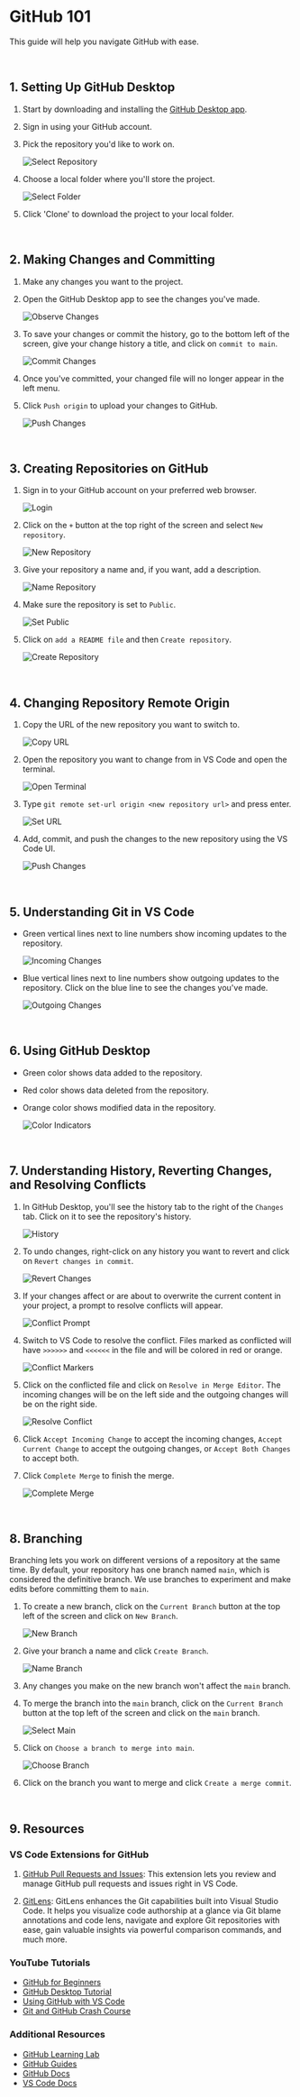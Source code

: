 # GitHub 101

This guide will help you navigate GitHub with ease.

<br>

## 1. Setting Up GitHub Desktop

1. Start by downloading and installing the [GitHub Desktop app](https://desktop.github.com/).
2. Sign in using your GitHub account.
3. Pick the repository you'd like to work on.

    ![Select Repository](resources/image_2023-07-27_22-06-51.png)

4. Choose a local folder where you'll store the project.

    ![Select Folder](resources/image_2023-07-27_22-06-54.png)

5. Click 'Clone' to download the project to your local folder.

<br>

## 2. Making Changes and Committing

1. Make any changes you want to the project.
2. Open the GitHub Desktop app to see the changes you've made.

    ![Observe Changes](resources/image_2023-07-27_22-21-52.png)

3. To save your changes or commit the history, go to the bottom left of the screen, give your change history a title, and click on `commit to main`.

    ![Commit Changes](resources/image_2023-07-27_22-29-22.png)

4. Once you've committed, your changed file will no longer appear in the left menu.
5. Click `Push origin` to upload your changes to GitHub.

    ![Push Changes](resources/image_2023-07-27_22-30-59.png)

<br>

## 3. Creating Repositories on GitHub

1. Sign in to your GitHub account on your preferred web browser.

    ![Login](resources/1.png)

2. Click on the `+` button at the top right of the screen and select `New repository`.

    ![New Repository](resources/2.5.png)

3. Give your repository a name and, if you want, add a description.

    ![Name Repository](resources/4.png)

4. Make sure the repository is set to `Public`.

    ![Set Public](resources/5.png)

5. Click on `add a README file` and then `Create repository`.

    ![Create Repository](resources/6.png)

<br>

## 4. Changing Repository Remote Origin

1. Copy the URL of the new repository you want to switch to.

    ![Copy URL](resources/8.png)

2. Open the repository you want to change from in VS Code and open the terminal.

    ![Open Terminal](resources/9.png)

3. Type `git remote set-url origin <new repository url>` and press enter.

    ![Set URL](resources/10.png)

4. Add, commit, and push the changes to the new repository using the VS Code UI.

    ![Push Changes](resources/11.png)

<br>

## 5. Understanding Git in VS Code

- Green vertical lines next to line numbers show incoming updates to the repository.

    ![Incoming Changes](resources/image_2023-07-27_22-35-04.png)

- Blue vertical lines next to line numbers show outgoing updates to the repository. Click on the blue line to see the changes you've made.

    ![Outgoing Changes](resources/image_2023-07-27_23-09-10.png)

<br>

## 6. Using GitHub Desktop

- Green color shows data added to the repository.
- Red color shows data deleted from the repository.
- Orange color shows modified data in the repository.

    ![Color Indicators](resources/image_2023-07-27_23-18-22.png)

<br>

## 7. Understanding History, Reverting Changes, and Resolving Conflicts

1. In GitHub Desktop, you'll see the history tab to the right of the `Changes` tab. Click on it to see the repository's history.

    ![History](resources/image_2023-07-27_23-25-48.png)

2. To undo changes, right-click on any history you want to revert and click on `Revert changes in commit`.

    ![Revert Changes](resources/image_2023-07-27_23-32-01.png)

3. If your changes affect or are about to overwrite the current content in your project, a prompt to resolve conflicts will appear.

    ![Conflict Prompt](resources/image_2023-07-28_08-26-24.png)

4. Switch to VS Code to resolve the conflict. Files marked as conflicted will have `>>>>>>` and `<<<<<<` in the file and will be colored in red or orange.

    ![Conflict Markers](resources/image_2023-07-28_08-26-31.png)

5. Click on the conflicted file and click on `Resolve in Merge Editor`. The incoming changes will be on the left side and the outgoing changes will be on the right side.

    ![Resolve Conflict](resources/image_2023-07-28_08-29-11.png)

6. Click `Accept Incoming Change` to accept the incoming changes, `Accept Current Change` to accept the outgoing changes, or `Accept Both Changes` to accept both.

7. Click `Complete Merge` to finish the merge.

    ![Complete Merge](resources/image_2023-07-28_08-33-51.png)

<br>

## 8. Branching

Branching lets you work on different versions of a repository at the same time. By default, your repository has one branch named `main`, which is considered the definitive branch. We use branches to experiment and make edits before committing them to `main`.

1. To create a new branch, click on the `Current Branch` button at the top left of the screen and click on `New Branch`.

    ![New Branch](resources/image_2023-07-28_08-47-02.png)

2. Give your branch a name and click `Create Branch`.

    ![Name Branch](resources/image_2023-07-28_08-48-14.png)

3. Any changes you make on the new branch won't affect the `main` branch.

4. To merge the branch into the `main` branch, click on the `Current Branch` button at the top left of the screen and click on the `main` branch.

    ![Select Main](resources/image_2023-07-28_08-54-17.png)

5. Click on `Choose a branch to merge into main`.

    ![Choose Branch](resources/image_2023-07-28_08-55-17.png)

6. Click on the branch you want to merge and click `Create a merge commit`.

<br>

## 9. Resources

### VS Code Extensions for GitHub

1. [GitHub Pull Requests and Issues](https://marketplace.visualstudio.com/items?itemName=GitHub.vscode-pull-request-github): This extension lets you review and manage GitHub pull requests and issues right in VS Code.

2. [GitLens](https://marketplace.visualstudio.com/items?itemName=eamodio.gitlens): GitLens enhances the Git capabilities built into Visual Studio Code. It helps you visualize code authorship at a glance via Git blame annotations and code lens, navigate and explore Git repositories with ease, gain valuable insights via powerful comparison commands, and much more.

### YouTube Tutorials

- [GitHub for Beginners](https://www.youtube.com/watch?v=0fKg7e37bQE)
- [GitHub Desktop Tutorial](https://www.youtube.com/watch?v=77W2JSL7-r8)
- [Using GitHub with VS Code](https://www.youtube.com/watch?v=Fk12ELJ9Bww)
- [Git and GitHub Crash Course](https://www.youtube.com/watch?v=RGOj5yH7evk)

### Additional Resources

- [GitHub Learning Lab](https://lab.github.com/)
- [GitHub Guides](https://guides.github.com/)
- [GitHub Docs](https://docs.github.com/en/github)
- [VS Code Docs](https://code.visualstudio.com/docs)

